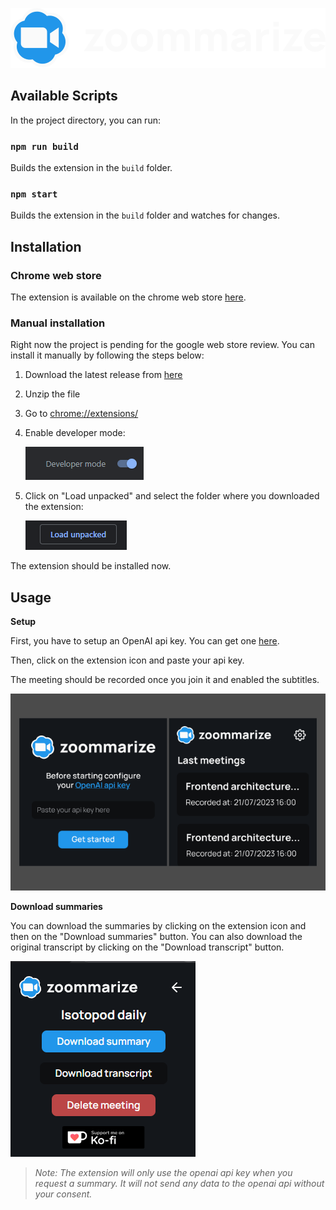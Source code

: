 ![Zoomarize](src/assets/logo.svg)

## Available Scripts

In the project directory, you can run:

### `npm run build`

Builds the extension in the `build` folder.

### `npm start`

Builds the extension in the `build` folder and watches for changes.

## Installation

### Chrome web store

The extension is available on the chrome web store [here](https://chrome.google.com/webstore/detail/zoommarize/jlceonglmckccfddknocmfpjkbegjfdi/).

### Manual installation

Right now the project is pending for the google web store review. You can install it manually by following the steps below:

1. Download the latest release from [here](https://github.com/androettop/zoommarize/releases)

2. Unzip the file

3. Go to [chrome://extensions/](chrome://extensions/)

4. Enable developer mode:

    ![developer mode](doc/image-1.png)

5. Click on "Load unpacked" and select the folder where you downloaded the extension:

    ![Load unpacked](doc/image-2.png)

The extension should be installed now.

## Usage

**Setup**

First, you have to setup an OpenAI api key. You can get one [here](https://platform.openai.com/account/api-keys).

Then, click on the extension icon and paste your api key.

The meeting should be recorded once you join it and enabled the subtitles.

![extension screenshot](doc/screenshot.png)

**Download summaries**

You can download the summaries by clicking on the extension icon and then on the "Download summaries" button. You can also download the original transcript by clicking on the "Download transcript" button.

![Download summary](doc/image-3.png)

> _Note: The extension will only use the openai api key when you request a summary. It will not send any data to the openai api without your consent._
